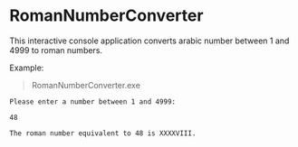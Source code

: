 # RomanNumberConverter

This interactive console application converts arabic number between 1 and 4999 to roman numbers.

Example:
> RomanNumberConverter.exe

```
Please enter a number between 1 and 4999:

48

The roman number equivalent to 48 is XXXXVIII.
```